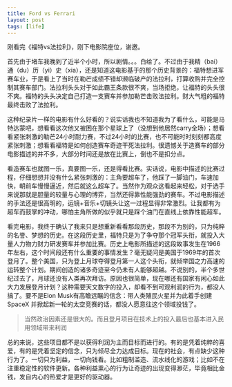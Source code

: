 ```yaml
---
title: Ford vs Ferrari
layout: post
tags: [life]
---
```


刚看完《福特vs法拉利》，刚下电影院座位，谢邀。

首先由于堵车我晚到了近半个小时，所以剧情。。。白给了。不过由于我精（bai）通（du）历（yi）史（xia），还是知道这电影基于的那个历史背景的：福特想进军赛车业，于是看上了当时在勒芒成绩不错却濒临破产的法拉利，打算收购并完全控制其赛车部门。法拉利头头对于如此霸王条款很不爽，当场拒绝，让福特的头头很不爽。福特的头头决定自己打造一支赛车并参加勒芒击败法拉利。财大气粗的福特最终击败了法拉利。

这种纪录片一样的电影有什么好看的？说实话我也不知道我为了看什么，可能是马特达蒙吧，想看看这次他又被困在那个星球上了（没想到他居然carry全场）；想看看紧张刺激的勒芒24小时耐力赛，不过24小时的比赛，也不可能时时刻刻都高度紧张刺激；想看看福特是如何创造赛车奇迹干死法拉利。很遗憾关于造赛车的部分电影描述的并不多，大部分时间还是放在比赛上，倒也不是扣分点。

看造赛车也就图一乐，真要图一乐，还是得看比赛。实话说，电影中描述的比赛过程，仔细想想并没有什么紧张刺激的：主角要超车了，他踩了一脚油门，车速加快，朝前车慢慢逼近，然后就这么超车了。当然作为观众这看起来轻松，对于选手来说那就是胆量的较量与心理的博弈，当然还得靠性能强劲的赛车。不过电影描述的手法还是很高明的，运镜+音乐+切镜头让这一过程显得非常激烈。让我都有为超车而鼓掌的冲动，哪怕主角所做的似乎就只是踩个油门在直线上依靠性能超车。

看完电影，我终于确认了我来只是想重新看看那段历史，那段不为别的，只为纯粹的名誉、梦想的历史。在这段历史里，福特只是为了争夺那个冠军头衔，就投入大量人力物力财力研发赛车并参加比赛。历史上电影所描述的这段故事发生在1966年左右，这个时间段还有什么重要的事情发生？毫无疑问是美国于1969年的首次登月了。整个美国，只为登上月球夺得登月第一人这个头衔，就倾举国之力高速的运转整个计划。期间创造的诸多奇迹至今仍未有人能够超越。不说别的，半个多世纪过去了，月球还没有人类再次拜访。原因也很简单，现在哪还有国家有闲心如此大力发展登月计划？这种需要天文数字的投入，却看不到可观利润的行为，都没人搞了。要不是Elon Musk有高瞻远瞩的信念：带人类殖民火星并为此着手创建 SpaceX 并掀起新一轮的太空竞赛的话，都没人愿意往这个领域投钱了。

> 当然政治因素还是很大的。而且登月项目在技术上的投入最后也基本进入民用领域带来利润

总的来说，这些项目都不是以获得利润为主而目标而进行的。有的是凭着纯粹的喜爱，有的是凭着坚定的信念，只为倾尽全力达成目标。现在的社会，有点缺少这种行为了。一切只为利益，一切向钱看。比如粗制滥造、流水线化的游戏；比如不在注重稳定性的软件更新。各种利益熏心的行为让奇迹的出现变得渺茫，毕竟相比金钱，发自内心的热爱才是更好的驱动器。
